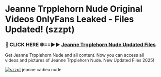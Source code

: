 # Jeanne Trpplehorn Nude Original Videos 0nlyFans Leaked - Files Updated! (szzpt)

<h3>🔴 CLICK HERE 🌐==►► <a href="https://tinyurl.com/yrmya6cz" rel="nofollow">Jeanne Trpplehorn Nude Updated Files</a></h3>

Get Jeanne Trpplehorn Nude and all content. Now you can access all videos and pictures of Jeanne Trpplehorn Nude. New Updated Files 2025!

[![szzpt](https://i.imgur.com/FMdXYCs.gif)](https://tinyurl.com/yrmya6cz)
jeanne cadieu nude